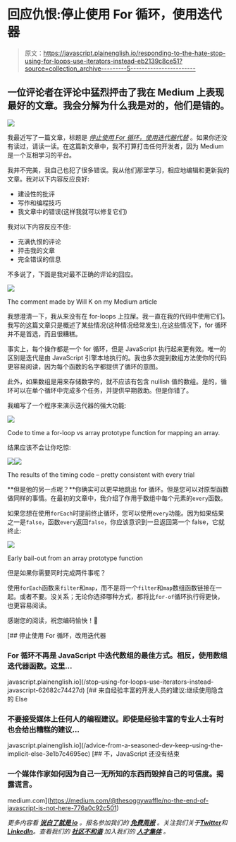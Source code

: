 # 回应仇恨:停止使用 For 循环，使用迭代器

> 原文：<https://javascript.plainenglish.io/responding-to-the-hate-stop-using-for-loops-use-iterators-instead-eb2139c8ce51?source=collection_archive---------5----------------------->

## 一位评论者在评论中猛烈抨击了我在 Medium 上表现最好的文章。我会分解为什么我是对的，他们是错的。

![](img/e0179055184a9012c33c72dfd1075e86.png)

我最近写了一篇文章，标题是 [*停止使用 For 循环，使用迭代器代替*](https://medium.com/javascript-in-plain-english/stop-using-for-loops-use-iterators-instead-javascript-62682c74427d) 。如果你还没有读过，请读一读。在这篇新文章中，我不打算打击任何开发者，因为 Medium 是一个互相学习的平台。

我并不完美，我自己也犯了很多错误。我从他们那里学习，相应地编辑和更新我的文章。我对以下内容反应良好:

*   建设性的批评
*   写作和编程技巧
*   我文章中的错误(这样我就可以修复它们)

我对以下内容反应不佳:

*   充满仇恨的评论
*   抨击我的文章
*   完全错误的信息

不多说了，下面是我对最不正确的评论的回应。

![](img/e0179055184a9012c33c72dfd1075e86.png)

The comment made by Will K on my Medium article

我想澄清一下，我从来没有在 for-loops 上拉屎。我一直在我的代码中使用它们。我写的这篇文章只是概述了某些情况(这种情况经常发生),在这些情况下，for 循环并不是首选，而且很糟糕。

事实上，每个操作都是一个 for 循环，但是 JavaScript 执行起来更有效。唯一的区别是迭代是由 JavaScript 引擎本地执行的。我也多次提到数组方法使你的代码更容易阅读，因为每个函数的名字都提供了循环的意图。

此外，如果数组是用来存储数字的，就不应该有包含 nullish 值的数组。是的，循环可以在单个循环中完成多个任务，并提供早期救助。但是你错了。

我编写了一个程序来演示迭代器的强大功能:

![](img/e263c198ba2379e45699a0c428fba86f.png)

Code to time a for-loop vs array prototype function for mapping an array.

结果应该不会让你吃惊:

![](img/d3d8e906866a605bc8b50be9729d117e.png)![](img/ec1d908a4298025651a4dd51030a9316.png)

The results of the timing code – pretty consistent with every trial

**但是他的另一点呢？**你确实可以更早地跳出 for 循环。但是您可以对原型函数做同样的事情。在最初的文章中，我介绍了作用于数组中每个元素的`every`函数。

如果您想在使用`forEach`时提前终止循环，您可以使用`every`功能。因为如果结果之一是`false`，函数`every`返回`false`，你应该意识到一旦返回第一个 false，它就终止:

![](img/28c0deed267eaa76c1b3a35514bb57dc.png)

Early bail-out from an array prototype function

但是如果你需要同时完成两件事呢？

使用`forEach`函数来`filter`和`map`，而不是将一个`filter`和`map`数组函数链接在一起。或者不要。没关系；无论你选择哪种方式，都将比`for-of`循环执行得更快，也更容易阅读。

感谢您的阅读，祝您编码愉快！🍻

[](/stop-using-for-loops-use-iterators-instead-javascript-62682c74427d) [## 停止使用 For 循环，改用迭代器

### For 循环不再是 JavaScript 中迭代数组的最佳方式。相反，使用数组迭代器函数。这里…

javascript.plainenglish.io](/stop-using-for-loops-use-iterators-instead-javascript-62682c74427d) [](/advice-from-a-seasoned-dev-keep-using-the-implicit-else-3e1b7c4695ec) [## 来自经验丰富的开发人员的建议:继续使用隐含的 Else

### 不要接受媒体上任何人的编程建议。即使是经验丰富的专业人士有时也会给出糟糕的建议…

javascript.plainenglish.io](/advice-from-a-seasoned-dev-keep-using-the-implicit-else-3e1b7c4695ec) [](https://medium.com/@thesoggywaffle/no-the-end-of-javascript-is-not-here-776a0c92c501) [## 不，JavaScript 还没有结束

### 一个媒体作家如何因为自己一无所知的东西而毁掉自己的可信度。揭露谎言。

medium.com](https://medium.com/@thesoggywaffle/no-the-end-of-javascript-is-not-here-776a0c92c501) 

*更多内容看* [***说白了就是 io***](https://plainenglish.io/) *。报名参加我们的* [***免费周报***](http://newsletter.plainenglish.io/) *。关注我们关于*[***Twitter***](https://twitter.com/inPlainEngHQ)*和*[***LinkedIn***](https://www.linkedin.com/company/inplainenglish/)*。查看我们的* [***社区不和谐***](https://discord.gg/GtDtUAvyhW) *加入我们的* [***人才集体***](https://inplainenglish.pallet.com/talent/welcome) *。*